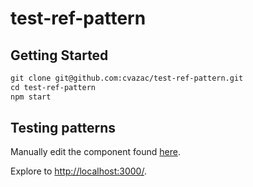 # test-ref-pattern

## Getting Started
```html
git clone git@github.com:cvazac/test-ref-pattern.git
cd test-ref-pattern
npm start
```

## Testing patterns
Manually edit the component found [here](https://github.com/cvazac/test-ref-pattern/blob/master/src/PatternComponent.js).

Explore to [http://localhost:3000/](http://localhost:3000/).
